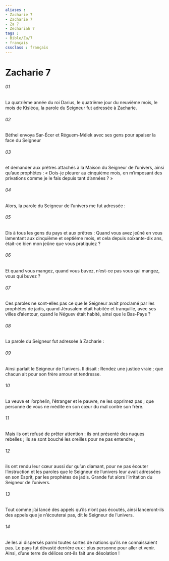 ```yaml
---
aliases : 
- Zacharie 7
- Zacharie 7
- Za 7
- Zechariah 7
tags : 
- Bible/Za/7
- français
cssclass : français
---
```


# Zacharie 7

###### 01
La quatrième année du roi Darius, le quatrième jour du neuvième mois, le mois de Kisléou, la parole du Seigneur fut adressée à Zacharie.
###### 02
Béthel envoya Sar-Écer et Réguem-Mélek avec ses gens pour apaiser la face du Seigneur
###### 03
et demander aux prêtres attachés à la Maison du Seigneur de l’univers, ainsi qu’aux prophètes : « Dois-je pleurer au cinquième mois, en m’imposant des privations comme je le fais depuis tant d’années ? »
###### 04
Alors, la parole du Seigneur de l’univers me fut adressée :
###### 05
Dis à tous les gens du pays et aux prêtres :
Quand vous avez jeûné en vous lamentant
aux cinquième et septième mois,
et cela depuis soixante-dix ans,
était-ce bien mon jeûne que vous pratiquiez ?
###### 06
Et quand vous mangez, quand vous buvez,
n’est-ce pas vous qui mangez, vous qui buvez ?
###### 07
Ces paroles ne sont-elles pas ce que le Seigneur avait proclamé
par les prophètes de jadis,
quand Jérusalem était habitée et tranquille,
avec ses villes d’alentour,
quand le Néguev était habité, ainsi que le Bas-Pays ?
###### 08
La parole du Seigneur fut adressée à Zacharie :
###### 09
Ainsi parlait le Seigneur de l’univers. Il disait : Rendez une justice vraie ; que chacun ait pour son frère amour et tendresse.
###### 10
La veuve et l’orphelin, l’étranger et le pauvre, ne les opprimez pas ; que personne de vous ne médite en son cœur du mal contre son frère.
###### 11
Mais ils ont refusé de prêter attention : ils ont présenté des nuques rebelles ; ils se sont bouché les oreilles pour ne pas entendre ;
###### 12
ils ont rendu leur cœur aussi dur qu’un diamant, pour ne pas écouter l’instruction et les paroles que le Seigneur de l’univers leur avait adressées en son Esprit, par les prophètes de jadis. Grande fut alors l’irritation du Seigneur de l’univers.
###### 13
Tout comme j’ai lancé des appels qu’ils n’ont pas écoutés, ainsi lanceront-ils des appels que je n’écouterai pas, dit le Seigneur de l’univers.
###### 14
Je les ai dispersés parmi toutes sortes de nations qu’ils ne connaissaient pas. Le pays fut dévasté derrière eux : plus personne pour aller et venir. Ainsi, d’une terre de délices ont-ils fait une désolation !

